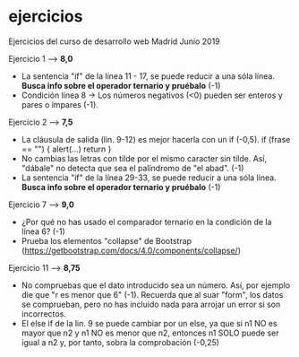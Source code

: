 # ejercicios
Ejercicios del curso de desarrollo web Madrid Junio 2019

Ejercicio 1 --> **8,0**

- La sentencia "if" de la línea 11 - 17, se puede reducir a una sóla línea. **Busca info sobre el operador ternario y pruébalo** (-1)
- Condición línea 8 -> Los números negativos (<0) pueden ser enteros y pares o impares (-1).

Ejercicio 2 --> **7,5**

- La cláusula de salida (lin. 9-12) es mejor hacerla con un if (-0,5). 
  if (frase == "") {
    alert(...)
    return
  }
- No cambias las letras con tilde por el mismo caracter sin tilde. Así, "dábale" no detecta que sea el palíndromo de "el abad". (-1)
- La sentencia "if" de la línea 29-33, se puede reducir a una sóla línea. **Busca info sobre el operador ternario y pruébalo** (-1)

Ejercicio 7 --> **9,0**

- ¿Por qué no has usado el comparador ternario en la condición de la línea 6? (-1)
- Prueba los elementos "collapse" de Bootstrap (https://getbootstrap.com/docs/4.0/components/collapse/)

Ejercicio 11 --> **8,75**

- No compruebas que el dato introducido sea un número. Así, por ejemplo die que "r es menor que 6" (-1). Recuerda que al suar "form", los datos se comprueban, pero no has incluido nada para arrojar un error si son incorrectos.
- El else if de la lin. 9 se puede cambiar por un else, ya que si n1 NO es mayor que n2 y n1 NO es menor que n2, entonces n1 SOLO puede ser igual a n2 y, por tanto, sobra la comprobación (-0,25)